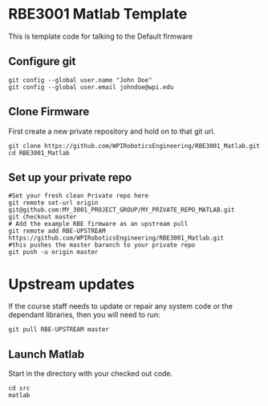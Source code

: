 # RBE3001 Matlab Template
This is template code for talking to the Default firmware

## Configure git
```
git config --global user.name "John Doe"
git config --global user.email johndoe@wpi.edu
```
## Clone Firmware
First create a new private repository and hold on to that git url.
```
git clone https://github.com/WPIRoboticsEngineering/RBE3001_Matlab.git
cd RBE3001_Matlab
```
## Set up your private repo
```
#Set your fresh clean Private repo here
git remote set-url origin git@github.com:MY_3001_PROJECT_GROUP/MY_PRIVATE_REPO_MATLAB.git
git checkout master
# Add the example RBE firmware as an upstream pull
git remote add RBE-UPSTREAM https://github.com/WPIRoboticsEngineering/RBE3001_Matlab.git
#this pushes the master baranch to your private repo
git push -u origin master
```
# Upstream updates
If the course staff needs to update or repair any system code or the dependant libraries, then you will need to run:
```
git pull RBE-UPSTREAM master
```

## Launch Matlab 

Start in the directory with your checked out code.

```
cd src
matlab
```
